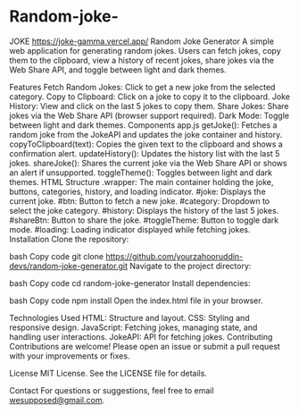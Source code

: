 # Random-joke-
JOKE
https://joke-gamma.vercel.app/
Random Joke Generator
A simple web application for generating random jokes. Users can fetch jokes, copy them to the clipboard, view a history of recent jokes, share jokes via the Web Share API, and toggle between light and dark themes.

Features
Fetch Random Jokes: Click to get a new joke from the selected category.
Copy to Clipboard: Click on a joke to copy it to the clipboard.
Joke History: View and click on the last 5 jokes to copy them.
Share Jokes: Share jokes via the Web Share API (browser support required).
Dark Mode: Toggle between light and dark themes.
Components
app.js
getJoke(): Fetches a random joke from the JokeAPI and updates the joke container and history.
copyToClipboard(text): Copies the given text to the clipboard and shows a confirmation alert.
updateHistory(): Updates the history list with the last 5 jokes.
shareJoke(): Shares the current joke via the Web Share API or shows an alert if unsupported.
toggleTheme(): Toggles between light and dark themes.
HTML Structure
.wrapper: The main container holding the joke, buttons, categories, history, and loading indicator.
#joke: Displays the current joke.
#btn: Button to fetch a new joke.
#category: Dropdown to select the joke category.
#history: Displays the history of the last 5 jokes.
#shareBtn: Button to share the joke.
#toggleTheme: Button to toggle dark mode.
#loading: Loading indicator displayed while fetching jokes.
Installation
Clone the repository:

bash
Copy code
git clone https://github.com/yourzahooruddin-devs/random-joke-generator.git
Navigate to the project directory:

bash
Copy code
cd random-joke-generator
Install dependencies:

bash
Copy code
npm install
Open the index.html file in your browser.

Technologies Used
HTML: Structure and layout.
CSS: Styling and responsive design.
JavaScript: Fetching jokes, managing state, and handling user interactions.
JokeAPI: API for fetching jokes.
Contributing
Contributions are welcome! Please open an issue or submit a pull request with your improvements or fixes.

License
MIT License. See the LICENSE file for details.

Contact
For questions or suggestions, feel free to email wesupposed@gmail.com.
